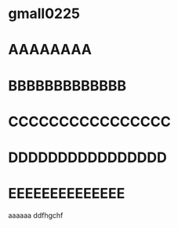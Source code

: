 # gmall0225
# AAAAAAAA 
# BBBBBBBBBBBBB
# CCCCCCCCCCCCCCCC
# DDDDDDDDDDDDDDDD
# EEEEEEEEEEEEEE
aaaaaa
ddfhgchf